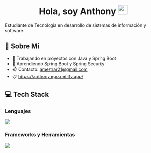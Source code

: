 <h1 align="center">
 Hola, soy Anthony  <a href="https://github.com/Bouaskaoun" target="_self">
<img src="https://media.giphy.com/media/hvRJCLFzcasrR4ia7z/giphy.gif" width="30">
</a>
</h1>

Estudiante de Tecnología en desarrollo de sistemas de información y software.

## 🥷 Sobre Mí
- 🔭 Trabajando en proyectos con Java y Spring Boot  
- 🌱 Aprendiendo Spring Boot y Spring Security  
- 📫 Contacto: amestrar21@gmail.com  
- 📋 https://anthonyrepo.netlify.app/

## 💻 Tech Stack

### Lenguajes
<img src="https://skillicons.dev/icons?i=java,py&perline=9" />

### Frameworks y Herramientas
<img src="https://skillicons.dev/icons?i=spring,springsecurity,aws,mysql,postgres,git,postman,vscode,idea&perline=9" />
